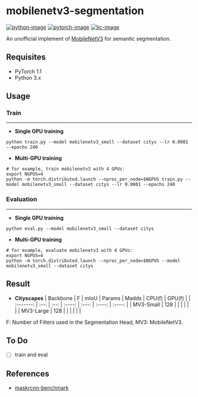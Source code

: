 # mobilenetv3-segmentation
[![python-image]][python-url]
[![pytorch-image]][pytorch-url]
[![lic-image]][lic-url]

An unofficial implement of [MobileNetV3](https://arxiv.org/abs/1905.02244) for semantic segmentation.

## Requisites
- PyTorch 1.1
- Python 3.x

## Usage
### Train
-----------------
- **Single GPU training**
```
python train.py --model mobilenetv3_small --dataset citys --lr 0.0001 --epochs 240
```
- **Multi-GPU training**
```
# for example, train mobilenetv3 with 4 GPUs:
export NGPUS=4
python -m torch.distributed.launch --nproc_per_node=$NGPUS train.py --model mobilenetv3_small --dataset citys --lr 0.0001 --epochs 240
```

### Evaluation
-----------------
- **Single GPU training**
```
python eval.py --model mobilenetv3_small --dataset citys
```
- **Multi-GPU training**
```
# for example, evaluate mobilenetv3 with 4 GPUs:
export NGPUS=4
python -m torch.distributed.launch --nproc_per_node=$NGPUS --model mobilenetv3_small --dataset citys
```

## Result
- **Cityscapes**
| Backbone  |  F   | mIoU | Params | Madds | CPU(f) | GPU(f) |
| :-------: | :--: | :--: | :----: | :---: | :----: | :----: |
| MV3-Small | 128  |      |        |       |        |        |
| MV3-Large | 128  |      |        |       |        |        |

F: Number of Filters used in the Segmentation Head, MV3: MobileNetV3.

## To Do
- [ ] train and eval

## References
- [maskrcnn-benchmark](https://github.com/facebookresearch/maskrcnn-benchmark)

<!--
[![python-image]][python-url]
[![pytorch-image]][pytorch-url]
[![lic-image]][lic-url]
-->

[python-image]: https://img.shields.io/badge/Python-2.x|3.x-ff69b4.svg
[python-url]: https://www.python.org/
[pytorch-image]: https://img.shields.io/badge/PyTorch-1.0-2BAF2B.svg
[pytorch-url]: https://pytorch.org/
[lic-image]: http://dmlc.github.io/img/apache2.svg
[lic-url]: https://github.com/Tramac/mobilenetv3-segmentation/blob/master/LICENSE
